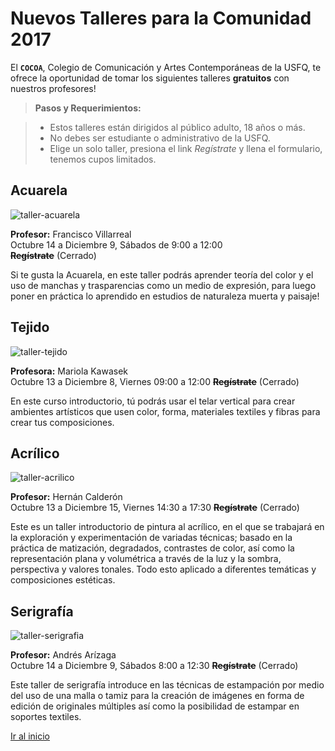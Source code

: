 # Nuevos Talleres para la Comunidad 2017
El **`COCOA`**,  Colegio de Comunicación y Artes Contemporáneas de la USFQ, te ofrece la oportunidad de tomar los siguientes talleres **gratuitos** con nuestros profesores!  

> **Pasos y Requerimientos:**  

> - Estos talleres están dirigidos al público adulto, 18 años o más.
> - No debes ser estudiante o administrativo de la USFQ.
> - Elige un solo taller, presiona el link *Regístrate* y llena el formulario, tenemos cupos limitados.

## Acuarela
![taller-acuarela](https://luiswav.github.io/arte-para-la-comunidad/imagenes/actividad-francisco.jpg)  

**Profesor:** Francisco Villarreal  
<i class='icon-calendar'></i>Octubre 14 a Diciembre 9, Sábados de 9:00 a 12:00  
<i class='icon-right-big'></i>**~~Regístrate~~** (Cerrado)  

Si te gusta la Acuarela, en este taller podrás aprender teoría del color y el uso de manchas y trasparencias como un medio de expresión, para luego poner en práctica lo aprendido en estudios de naturaleza muerta y paisaje!

## Tejido
![taller-tejido](https://luiswav.github.io/arte-para-la-comunidad/imagenes/actividad-mariola.jpg)  

**Profesora:** Mariola Kawasek  
<i class='icon-calendar'></i>Octubre 13 a Diciembre 8, Viernes 09:00 a 12:00
<i class='icon-right-big'></i>**~~Regístrate~~** (Cerrado)  
<!-- [<i class='icon-right-big'></i>**Regístrate**](https://docs.google.com/forms/d/e/1FAIpQLSczEw19xT2M7-tODaPQGYxOlSMqzjZIU97SHZZ1wNGIsysxRg/viewform?usp=sf_link)  -->

En este curso introductorio, tú podrás usar el telar vertical para crear ambientes artísticos que usen color, forma, materiales textiles y fibras para crear tus composiciones.

## Acrílico
![taller-acrilico](https://luiswav.github.io/arte-para-la-comunidad/imagenes/actividad-hernan.jpg)  

**Profesor:** Hernán Calderón  
<i class='icon-calendar'></i>Octubre 13 a Diciembre 15, Viernes 14:30 a 17:30
<i class='icon-right-big'></i>**~~Regístrate~~** (Cerrado)   

Este es un taller introductorio de pintura al acrílico, en el que se trabajará en la exploración y experimentación de variadas técnicas; basado en la práctica de matización, degradados, contrastes de color, así como la representación plana y volumétrica a través de la luz y la sombra, perspectiva y valores tonales. Todo esto aplicado a diferentes temáticas y composiciones estéticas.

## Serigrafía
![taller-serigrafia](https://luiswav.github.io/arte-para-la-comunidad/imagenes/actividad-andres.jpg)  

**Profesor:** Andrés Arízaga  
<i class='icon-calendar'></i>Octubre 14 a Diciembre 9, Sábados 8:00 a 12:30
<i class='icon-right-big'></i>**~~Regístrate~~** (Cerrado)  

Este taller de serigrafía introduce en las técnicas de estampación por medio del uso de una malla o tamiz para la creación de imágenes en forma de edición de originales múltiples así como la posibilidad de estampar en soportes textiles.


[Ir al inicio](#nuevos-talleres-para-la-comunidad-2017)
